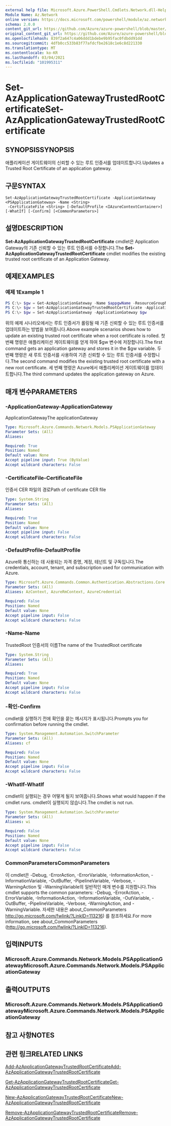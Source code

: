 ```yaml
---
external help file: Microsoft.Azure.PowerShell.Cmdlets.Network.dll-Help.xml
Module Name: Az.Network
online version: https://docs.microsoft.com/powershell/module/az.network/set-azapplicationgatewaytrustedrootcertificate
schema: 2.0.0
content_git_url: https://github.com/Azure/azure-powershell/blob/master/src/Network/Network/help/Set-AzApplicationGatewayTrustedRootCertificate.md
original_content_git_url: https://github.com/Azure/azure-powershell/blob/master/src/Network/Network/help/Set-AzApplicationGatewayTrustedRootCertificate.md
ms.openlocfilehash: 839f2a647c4a06ddd1bdebe9b95fac0fdbdd91dd
ms.sourcegitcommit: 4dfb0cc533b83f77afdcfbe2618c1e6c8d221330
ms.translationtype: MT
ms.contentlocale: ko-KR
ms.lasthandoff: 03/04/2021
ms.locfileid: "101995311"
---
```

# <span data-ttu-id="8e20b-101">Set-AzApplicationGatewayTrustedRootCertificate</span><span class="sxs-lookup"><span data-stu-id="8e20b-101">Set-AzApplicationGatewayTrustedRootCertificate</span></span>

## <span data-ttu-id="8e20b-102">SYNOPSIS</span><span class="sxs-lookup"><span data-stu-id="8e20b-102">SYNOPSIS</span></span>
<span data-ttu-id="8e20b-103">애플리케이션 게이트웨이의 신뢰할 수 있는 루트 인증서를 업데이트합니다.</span><span class="sxs-lookup"><span data-stu-id="8e20b-103">Updates a Trusted Root Certificate of an application gateway.</span></span>

## <span data-ttu-id="8e20b-104">구문</span><span class="sxs-lookup"><span data-stu-id="8e20b-104">SYNTAX</span></span>

```
Set-AzApplicationGatewayTrustedRootCertificate -ApplicationGateway <PSApplicationGateway> -Name <String>
 -CertificateFile <String> [-DefaultProfile <IAzureContextContainer>] [-WhatIf] [-Confirm] [<CommonParameters>]
```

## <span data-ttu-id="8e20b-105">설명</span><span class="sxs-lookup"><span data-stu-id="8e20b-105">DESCRIPTION</span></span>
<span data-ttu-id="8e20b-106">**Set-AzApplicationGatewayTrustedRootCertificate** cmdlet은 Application Gateway의 기존 신뢰할 수 있는 루트 인증서를 수정합니다.</span><span class="sxs-lookup"><span data-stu-id="8e20b-106">The **Set-AzApplicationGatewayTrustedRootCertificate** cmdlet modifies the existing trusted root certificate of an Application Gateway.</span></span>

## <span data-ttu-id="8e20b-107">예제</span><span class="sxs-lookup"><span data-stu-id="8e20b-107">EXAMPLES</span></span>

### <span data-ttu-id="8e20b-108">예제 1</span><span class="sxs-lookup"><span data-stu-id="8e20b-108">Example 1</span></span>
```powershell
PS C:\> $gw = Get-AzApplicationGateway -Name $appgwName -ResourceGroupName $resgpName
PS C:\> $gw = Set-AzApplicationGatewayTrustedRootCertificate -ApplicationGateway $gw -Name $certName --CertificateFile ".\rootCAUpdated.cer"
PS C:\> $gw = Set-AzApplicationGateway -ApplicationGateway $gw
```

<span data-ttu-id="8e20b-109">위의 예제 시나리오에서는 루트 인증서가 롤링될 때 기존 신뢰할 수 있는 루트 인증서를 업데이트하는 방법을 보여줍니다.</span><span class="sxs-lookup"><span data-stu-id="8e20b-109">Above example scenarios shows how to update an existing trusted root certificate when a root certificate is rolled.</span></span>
<span data-ttu-id="8e20b-110">첫 번째 명령은 애플리케이션 게이트웨이를 얻게 하여 $gw 변수에 저장합니다.</span><span class="sxs-lookup"><span data-stu-id="8e20b-110">The first command gets an application gateway and stores it in the $gw variable.</span></span>
<span data-ttu-id="8e20b-111">두 번째 명령은 새 루트 인증서를 사용하여 기존 신뢰할 수 있는 루트 인증서를 수정합니다.</span><span class="sxs-lookup"><span data-stu-id="8e20b-111">The second command modifies the existing trusted root certificate with a new root certificate.</span></span>
<span data-ttu-id="8e20b-112">세 번째 명령은 Azure에서 애플리케이션 게이트웨이를 업데이트합니다.</span><span class="sxs-lookup"><span data-stu-id="8e20b-112">The third command updates the application gateway on Azure.</span></span>

## <span data-ttu-id="8e20b-113">매개 변수</span><span class="sxs-lookup"><span data-stu-id="8e20b-113">PARAMETERS</span></span>

### <span data-ttu-id="8e20b-114">-ApplicationGateway</span><span class="sxs-lookup"><span data-stu-id="8e20b-114">-ApplicationGateway</span></span>
<span data-ttu-id="8e20b-115">ApplicationGateway</span><span class="sxs-lookup"><span data-stu-id="8e20b-115">The applicationGateway</span></span>

```yaml
Type: Microsoft.Azure.Commands.Network.Models.PSApplicationGateway
Parameter Sets: (All)
Aliases:

Required: True
Position: Named
Default value: None
Accept pipeline input: True (ByValue)
Accept wildcard characters: False
```

### <span data-ttu-id="8e20b-116">-CertificateFile</span><span class="sxs-lookup"><span data-stu-id="8e20b-116">-CertificateFile</span></span>
<span data-ttu-id="8e20b-117">인증서 CER 파일의 경로</span><span class="sxs-lookup"><span data-stu-id="8e20b-117">Path of certificate CER file</span></span>

```yaml
Type: System.String
Parameter Sets: (All)
Aliases:

Required: True
Position: Named
Default value: None
Accept pipeline input: False
Accept wildcard characters: False
```

### <span data-ttu-id="8e20b-118">-DefaultProfile</span><span class="sxs-lookup"><span data-stu-id="8e20b-118">-DefaultProfile</span></span>
<span data-ttu-id="8e20b-119">Azure와 통신하는 데 사용되는 자격 증명, 계정, 테넌트 및 구독입니다.</span><span class="sxs-lookup"><span data-stu-id="8e20b-119">The credentials, account, tenant, and subscription used for communication with Azure.</span></span>

```yaml
Type: Microsoft.Azure.Commands.Common.Authentication.Abstractions.Core.IAzureContextContainer
Parameter Sets: (All)
Aliases: AzContext, AzureRmContext, AzureCredential

Required: False
Position: Named
Default value: None
Accept pipeline input: False
Accept wildcard characters: False
```

### <span data-ttu-id="8e20b-120">-Name</span><span class="sxs-lookup"><span data-stu-id="8e20b-120">-Name</span></span>
<span data-ttu-id="8e20b-121">TrustedRoot 인증서의 이름</span><span class="sxs-lookup"><span data-stu-id="8e20b-121">The name of the TrustedRoot certificate</span></span>

```yaml
Type: System.String
Parameter Sets: (All)
Aliases:

Required: True
Position: Named
Default value: None
Accept pipeline input: False
Accept wildcard characters: False
```

### <span data-ttu-id="8e20b-122">-확인</span><span class="sxs-lookup"><span data-stu-id="8e20b-122">-Confirm</span></span>
<span data-ttu-id="8e20b-123">cmdlet을 실행하기 전에 확인을 묻는 메시지가 표시됩니다.</span><span class="sxs-lookup"><span data-stu-id="8e20b-123">Prompts you for confirmation before running the cmdlet.</span></span>

```yaml
Type: System.Management.Automation.SwitchParameter
Parameter Sets: (All)
Aliases: cf

Required: False
Position: Named
Default value: None
Accept pipeline input: False
Accept wildcard characters: False
```

### <span data-ttu-id="8e20b-124">-WhatIf</span><span class="sxs-lookup"><span data-stu-id="8e20b-124">-WhatIf</span></span>
<span data-ttu-id="8e20b-125">cmdlet이 실행되는 경우 어떻게 될지 보여줍니다.</span><span class="sxs-lookup"><span data-stu-id="8e20b-125">Shows what would happen if the cmdlet runs.</span></span>
<span data-ttu-id="8e20b-126">cmdlet이 실행되지 않습니다.</span><span class="sxs-lookup"><span data-stu-id="8e20b-126">The cmdlet is not run.</span></span>

```yaml
Type: System.Management.Automation.SwitchParameter
Parameter Sets: (All)
Aliases: wi

Required: False
Position: Named
Default value: None
Accept pipeline input: False
Accept wildcard characters: False
```

### <span data-ttu-id="8e20b-127">CommonParameters</span><span class="sxs-lookup"><span data-stu-id="8e20b-127">CommonParameters</span></span>
<span data-ttu-id="8e20b-128">이 cmdlet은 -Debug, -ErrorAction, -ErrorVariable, -InformationAction, -InformationVariable, -OutBuffer, -PipelineVariable, -Verbose, -WarningAction 및 -WarningVariable의 일반적인 매개 변수를 지원합니다.</span><span class="sxs-lookup"><span data-stu-id="8e20b-128">This cmdlet supports the common parameters: -Debug, -ErrorAction, -ErrorVariable, -InformationAction, -InformationVariable, -OutVariable, -OutBuffer, -PipelineVariable, -Verbose, -WarningAction, and -WarningVariable.</span></span> <span data-ttu-id="8e20b-129">자세한 내용은 about_CommonParameters http://go.microsoft.com/fwlink/?LinkID=113216) 를 참조하세요.</span><span class="sxs-lookup"><span data-stu-id="8e20b-129">For more information, see about_CommonParameters (http://go.microsoft.com/fwlink/?LinkID=113216).</span></span>

## <span data-ttu-id="8e20b-130">입력</span><span class="sxs-lookup"><span data-stu-id="8e20b-130">INPUTS</span></span>

### <span data-ttu-id="8e20b-131">Microsoft.Azure.Commands.Network.Models.PSApplicationGateway</span><span class="sxs-lookup"><span data-stu-id="8e20b-131">Microsoft.Azure.Commands.Network.Models.PSApplicationGateway</span></span>

## <span data-ttu-id="8e20b-132">출력</span><span class="sxs-lookup"><span data-stu-id="8e20b-132">OUTPUTS</span></span>

### <span data-ttu-id="8e20b-133">Microsoft.Azure.Commands.Network.Models.PSApplicationGateway</span><span class="sxs-lookup"><span data-stu-id="8e20b-133">Microsoft.Azure.Commands.Network.Models.PSApplicationGateway</span></span>

## <span data-ttu-id="8e20b-134">참고 사항</span><span class="sxs-lookup"><span data-stu-id="8e20b-134">NOTES</span></span>

## <span data-ttu-id="8e20b-135">관련 링크</span><span class="sxs-lookup"><span data-stu-id="8e20b-135">RELATED LINKS</span></span>

[<span data-ttu-id="8e20b-136">Add-AzApplicationGatewayTrustedRootCertificate</span><span class="sxs-lookup"><span data-stu-id="8e20b-136">Add-AzApplicationGatewayTrustedRootCertificate</span></span>](./Add-AzApplicationGatewayTrustedRootCertificate.md)

[<span data-ttu-id="8e20b-137">Get-AzApplicationGatewayTrustedRootCertificate</span><span class="sxs-lookup"><span data-stu-id="8e20b-137">Get-AzApplicationGatewayTrustedRootCertificate</span></span>](./Get-AzApplicationGatewayTrustedRootCertificate.md)

[<span data-ttu-id="8e20b-138">New-AzApplicationGatewayTrustedRootCertificate</span><span class="sxs-lookup"><span data-stu-id="8e20b-138">New-AzApplicationGatewayTrustedRootCertificate</span></span>](./New-AzApplicationGatewayTrustedRootCertificate.md)

[<span data-ttu-id="8e20b-139">Remove-AzApplicationGatewayTrustedRootCertificate</span><span class="sxs-lookup"><span data-stu-id="8e20b-139">Remove-AzApplicationGatewayTrustedRootCertificate</span></span>](./Remove-AzApplicationGatewayTrustedRootCertificate.md)

